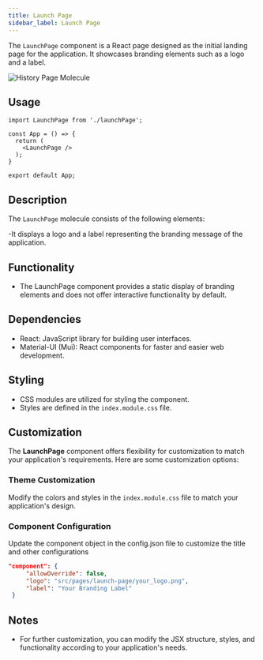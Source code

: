 ```yaml
---
title: Launch Page
sidebar_label: Launch Page
---
```


<head>
  <title> Launch Page </title>
  <meta name="description" content="your meta content goes here" />
</head>

The `LaunchPage` component is a React page designed as the initial landing page for the application. It showcases branding elements such as a logo and a label.

<img src= "/img/molecules/launchPage.png" alt="History Page Molecule" />

## Usage

```
import LaunchPage from './launchPage';

const App = () => {
  return (
    <LaunchPage />
  );
}

export default App;

```

## Description

The `LaunchPage` molecule consists of the following elements:

-It displays a logo and a label representing the branding message of the application.

## Functionality

 - The LaunchPage component provides a static display of branding elements and does not offer interactive functionality by default.

## Dependencies

- React: JavaScript library for building user interfaces.
- Material-UI (Mui): React components for faster and easier web development.
 

 

## Styling

- CSS modules are utilized for styling the component.
- Styles are defined in the `index.module.css` file.

## Customization

 The **LaunchPage** component offers flexibility for customization to match your application's requirements. Here are some customization options:
### Theme Customization

Modify the colors and styles in the `index.module.css` file to match your application's design.


### Component Configuration 

 Update the component object in the config.json file to customize the title and other configurations

 ```json
 "component": {
      "allowOverride": false,
      "logo": "src/pages/launch-page/your_logo.png",
      "label": "Your Branding Label"
  }

 ```

 
 

## Notes

- For further customization, you can modify the JSX structure, styles, and functionality according to your application's needs.
